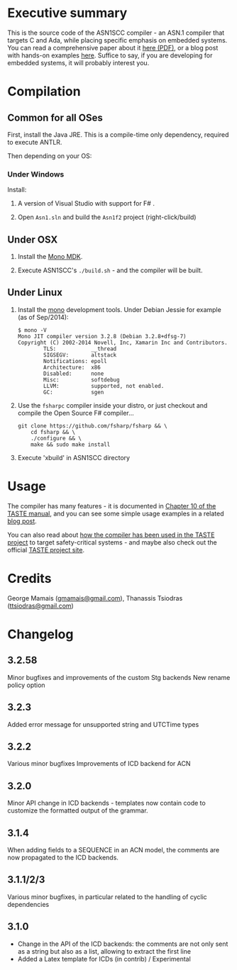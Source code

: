Executive summary
=================

This is the source code of the ASN1SCC compiler - an ASN.1 compiler that
targets C and Ada, while placing specific emphasis on embedded systems. You can
read a comprehensive paper about it
[here (PDF)](http://www.erts2012.org/site/0p2ruc89/7c-4.pdf), or a blog post
with hands-on examples [here](http://users.softlab.ece.ntua.gr/~ttsiod/asn1.html).
Suffice to say, if you are developing for embedded systems, it will probably
interest you.

Compilation
===========

## Common for all OSes

First, install the Java JRE. This is a compile-time only dependency,
required to execute ANTLR.

Then depending on your OS:

### Under Windows

Install:

1. A version of Visual Studio with support for F# .

2. Open `Asn1.sln` and build the `Asn1f2` project (right-click/build)

## Under OSX

1. Install the [Mono MDK](http://www.mono-project.com).

2. Execute ASN1SCC's `./build.sh` - and the compiler will be built.

## Under Linux

1. Install the [mono](http://www.mono-project.com) development tools. Under
   Debian Jessie for example (as of Sep/2014):

    ```
    $ mono -V
    Mono JIT compiler version 3.2.8 (Debian 3.2.8+dfsg-7)
    Copyright (C) 2002-2014 Novell, Inc, Xamarin Inc and Contributors.
            TLS:           __thread
            SIGSEGV:       altstack
            Notifications: epoll
            Architecture:  x86
            Disabled:      none
            Misc:          softdebug 
            LLVM:          supported, not enabled.
            GC:            sgen
    ```

2. Use the `fsharpc` compiler inside your distro, or just checkout and compile
   the Open Source F# compiler...

    ```
    git clone https://github.com/fsharp/fsharp && \
        cd fsharp && \
        ./configure && \
        make && sudo make install 
    ```

3. Execute 'xbuild' in ASN1SCC directory

Usage
=====

The compiler has many features - it is documented in
[Chapter 10 of the TASTE manual](http://download.tuxfamily.org/taste/snapshots/doc/taste-documentation-current.pdf),
and you can see some simple usage examples in a related
[blog post](http://users.softlab.ece.ntua.gr/~ttsiod/asn1.html).

You can also read about
[how the compiler has been used in the TASTE project](http://www.semantix.gr/assert/)
to target safety-critical systems - and maybe also check out the
official [TASTE project site](http://taste.tuxfamily.org).

Credits
=======
George Mamais (gmamais@gmail.com), Thanassis Tsiodras (ttsiodras@gmail.com)


Changelog
=========

3.2.58
------
Minor bugfixes and improvements of the custom Stg backends
New rename policy option

3.2.3
-----
Added error message for unsupported string and UTCTime types

3.2.2
-----
Various minor bugfixes
Improvements of ICD backend for ACN

3.2.0
-----
Minor API change in ICD backends - templates now contain code to customize the formatted output of the grammar.

3.1.4
-----
When adding fields to a SEQUENCE in an ACN model, the comments are now propagated to the ICD backends.

3.1.1/2/3
---------
Various minor bugfixes, in particular related to the handling of cyclic dependencies

3.1.0
-----
* Change in the API of the ICD backends: the comments are not only sent as a string but also as a list, allowing to extract the first line
* Added a Latex template for ICDs (in contrib) / Experimental

